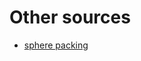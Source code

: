 # Other sources

- [sphere packing](https://users.math.msu.edu/users/halljo/classes/codenotes/Sphere.pdf)
